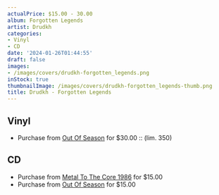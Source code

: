 ```yaml
---
actualPrice: $15.00 - 30.00
album: Forgotten Legends
artist: Drudkh
categories:
- Vinyl
- CD
date: '2024-01-26T01:44:55'
draft: false
images:
- /images/covers/drudkh-forgotten_legends.png
inStock: true
thumbnailImage: /images/covers/drudkh-forgotten_legends-thumb.png
title: Drudkh - Forgotten Legends
---
```


## Vinyl
* Purchase from [Out Of Season](https://www.outofseasonlabel.com/products/drudkh-forgotten-legends-vinyl-lp) for $30.00 :: (lim. 350)
## CD
* Purchase from [Metal To The Core 1986](https://metaltothecore1986.com/shop/drudkh-forgotten-legends-cd/) for $15.00
* Purchase from [Out Of Season](https://www.outofseasonlabel.com/products/drudkh-forgotten-legends-cd) for $15.00

